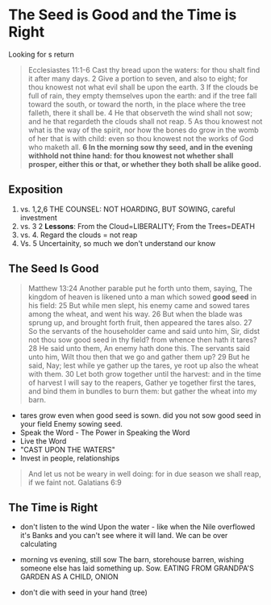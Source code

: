 # The Seed is Good and the Time is Right
Looking for s return

> Ecclesiastes 11:1-6 Cast thy bread upon the waters: for thou shalt find it after many days. 2 Give a portion to seven, and also to eight; for thou knowest not what evil shall be upon the earth. 3 If the clouds be full of rain, they empty themselves upon the earth: and if the tree fall toward the south, or toward the north, in the place where the tree falleth, there it shall be. 4 He that observeth the wind shall not sow; and he that regardeth the clouds shall not reap. 5 As thou knowest not what is the way of the spirit, nor how the bones do grow in the womb of her that is with child: even so thou knowest not the works of God who maketh all. **6 In the morning sow thy seed, and in the evening withhold not thine hand: for thou knowest not whether shall prosper, either this or that, or whether they both shall be alike good.**

## Exposition

1. vs. 1,2,6  THE COUNSEL: NOT HOARDING, BUT SOWING, careful investment
2. vs. 3 2 **Lessons**: From the Cloud=LIBERALITY; From the Trees=DEATH
3. vs. 4. Regard the clouds = not reap
4.  Vs. 5 Uncertainity, so much we don't understand our know

## The Seed Is Good

> Matthew 13:24 Another parable put he forth unto them, saying, The kingdom of heaven is likened unto a man which sowed **good seed** in his field: 25 But while men slept, his enemy came and sowed tares among the wheat, and went his way. 
26 But when the blade was sprung up, and brought forth fruit, then appeared the tares also. 27 So the servants of the householder came and said unto him, Sir, didst not thou sow good seed in thy field? from whence then hath it tares? 28 He said unto them, An enemy hath done this. The servants said unto him, Wilt thou then that we go and gather them up? 29 But he said, Nay; lest while ye gather up the tares, ye root up also the wheat with them. 30 Let both grow together until the harvest: and in the time of harvest I will say to the reapers, Gather ye together first the tares, and bind them in bundles to burn them: but gather the wheat into my barn. 
- tares grow even when good seed is sown. did you not sow good seed in your field
Enemy sowing seed.
- Speak the Word - The Power in Speaking the Word
- Live the Word
- "CAST UPON THE WATERS"
- Invest in people, relationships
> And let us not be weary in well doing: for in due season we shall reap, if we faint not.
Galatians 6:9

## The Time is Right

- don't listen to the wind
Upon the water - like when the  Nile overflowed it's Banks and you can't see where it will land. We can be over calculating

- morning vs evening, still sow
The barn, storehouse barren, wishing someone else has laid something up. Sow. EATING FROM GRANDPA'S GARDEN AS A CHILD, ONION
- don't die with seed in your hand (tree)
